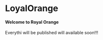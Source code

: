 # LoyalOrange
<h4>Welcome to Royal Orange</h4>
<p>Everythi will be published will available soon!!!</p>
